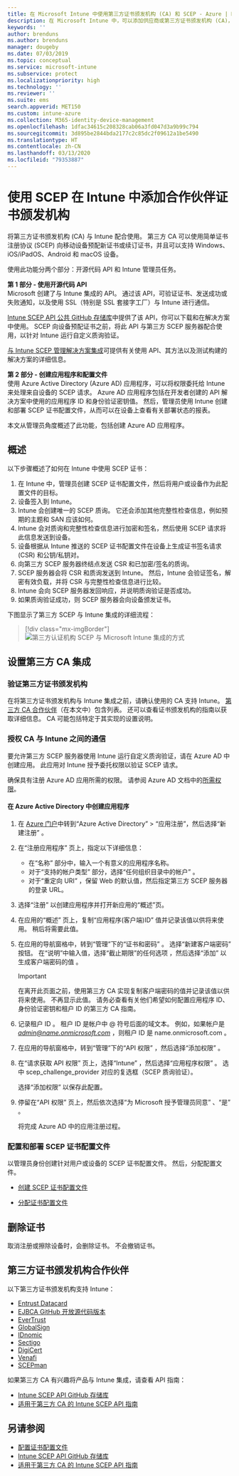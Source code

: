 ```yaml
---
title: 在 Microsoft Intune 中使用第三方证书颁发机构 (CA) 和 SCEP - Azure | Microsoft Docs
description: 在 Microsoft Intune 中，可以添加供应商或第三方证书颁发机构 (CA)，以使用 SCEP 协议向移动设备颁发证书。 在此概述中，Azure Active Directory (Azure AD) 应用程序授予了 Microsoft Intune 验证证书的权限。 然后，在 SCEP 服务器的安装程序中使用 AAD 应用程序的应用程序 ID、身份验证密钥和租户 ID 来颁发证书。
keywords: ''
author: brenduns
ms.author: brenduns
manager: dougeby
ms.date: 07/03/2019
ms.topic: conceptual
ms.service: microsoft-intune
ms.subservice: protect
ms.localizationpriority: high
ms.technology: ''
ms.reviewer: ''
ms.suite: ems
search.appverid: MET150
ms.custom: intune-azure
ms.collection: M365-identity-device-management
ms.openlocfilehash: 1dfac34615c208328cab06a3fd047d3a9b99c794
ms.sourcegitcommit: 3d895be2844bda2177c2c85dc2f09612a1be5490
ms.translationtype: HT
ms.contentlocale: zh-CN
ms.lasthandoff: 03/13/2020
ms.locfileid: "79353887"
---
```

# <a name="add-partner-certification-authority-in-intune-using-scep"></a>使用 SCEP 在 Intune 中添加合作伙伴证书颁发机构

将第三方证书颁发机构 (CA) 与 Intune 配合使用。 第三方 CA 可以使用简单证书注册协议 (SCEP) 向移动设备预配新证书或续订证书，并且可以支持 Windows、iOS/iPadOS、Android 和 macOS 设备。

使用此功能分两个部分：开源代码 API 和 Intune 管理员任务。

**第 1 部分 - 使用开源代码 API**  
Microsoft 创建了与 Intune 集成的 API。 通过该 API，可验证证书、发送成功或失败通知，以及使用 SSL（特别是 SSL 套接字工厂）与 Intune 进行通信。

[Intune SCEP API 公共 GitHub 存储库](https://github.com/Microsoft/Intune-Resource-Access/tree/develop/src/CsrValidation)中提供了该 API，你可以下载和在解决方案中使用。 SCEP 向设备预配证书之前，将此 API 与第三方 SCEP 服务器配合使用，以针对 Intune 运行自定义质询验证。

[与 Intune SCEP 管理解决方案集成](scep-libraries-apis.md)可提供有关使用 API、其方法以及测试构建的解决方案的详细信息。

**第 2 部分 - 创建应用程序和配置文件**  
使用 Azure Active Directory (Azure AD) 应用程序，可以将权限委托给 Intune 来处理来自设备的 SCEP 请求。 Azure AD 应用程序包括在开发者创建的 API 解决方案中使用的应用程序 ID 和身份验证密钥值。 然后，管理员使用 Intune 创建和部署 SCEP 证书配置文件，从而可以在设备上查看有关部署状态的报表。

本文从管理员角度概述了此功能，包括创建 Azure AD 应用程序。

## <a name="overview"></a>概述

以下步骤概述了如何在 Intune 中使用 SCEP 证书：

1. 在 Intune 中，管理员创建 SCEP 证书配置文件，然后将用户或设备作为此配置文件的目标。
2. 设备签入到 Intune。
3. Intune 会创建唯一的 SCEP 质询。 它还会添加其他完整性检查信息，例如预期的主题和 SAN 应该如何。
4. Intune 会对质询和完整性检查信息进行加密和签名，然后使用 SCEP 请求将此信息发送到设备。
5. 设备根据从 Intune 推送的 SCEP 证书配置文件在设备上生成证书签名请求 (CSR) 和公钥/私钥对。
6. 向第三方 SCEP 服务器终结点发送 CSR 和已加密/签名的质询。
7. SCEP 服务器会将 CSR 和质询发送到 Intune。 然后，Intune 会验证签名，解密有效负载，并将 CSR 与完整性检查信息进行比较。
8. Intune 会向 SCEP 服务器发回响应，并说明质询验证是否成功。  
9. 如果质询验证成功，则 SCEP 服务器会向设备颁发证书。

下图显示了第三方 SCEP 与 Intune 集成的详细流程：

> [!div class="mx-imgBorder"]
> ![第三方认证机构 SCEP 与 Microsoft Intune 集成的方式](./media/certificate-authority-add-scep-overview/scep-certificate-vendor-integration.png)

## <a name="set-up-third-party-ca-integration"></a>设置第三方 CA 集成

### <a name="validate-third-party-certification-authority"></a>验证第三方证书颁发机构

在将第三方证书颁发机构与 Intune 集成之前，请确认使用的 CA 支持 Intune。 [第三方 CA 合作伙伴](#third-party-certification-authority-partners)（在本文中）包含列表。 还可以查看证书颁发机构的指南以获取详细信息。 CA 可能包括特定于其实现的设置说明。

### <a name="authorize-communication-between-ca-and-intune"></a>授权 CA 与 Intune 之间的通信

要允许第三方 SCEP 服务器使用 Intune 运行自定义质询验证，请在 Azure AD 中创建应用。 此应用对 Intune 授予委托权限以验证 SCEP 请求。

确保具有注册 Azure AD 应用所需的权限。 请参阅 Azure AD 文档中的[所需权限](https://docs.microsoft.com/azure/azure-resource-manager/resource-group-create-service-principal-portal#required-permissions)。

#### <a name="create-an-application-in-azure-active-directory"></a>在 Azure Active Directory 中创建应用程序  

1. 在 [Azure 门户](https://portal.azure.com)中转到“Azure Active Directory” > “应用注册”，然后选择“新建注册”    。  

2. 在“注册应用程序”  页上，指定以下详细信息：  
   - 在“名称”  部分中，输入一个有意义的应用程序名称。  
   - 对于“支持的帐户类型”  部分，选择“任何组织目录中的帐户”  。  
   - 对于“重定向 URI”  ，保留 Web 的默认值，然后指定第三方 SCEP 服务器的登录 URL。  

3. 选择“注册”  以创建应用程序并打开新应用的“概述”页。  

4. 在应用的“概述”  页上，复制“应用程序(客户端)ID”  值并记录该值以供将来使用。 稍后将需要此值。  

5. 在应用的导航窗格中，转到“管理”下的“证书和密码”   。 选择“新建客户端密码”  按钮。 在“说明”中输入值，选择“截止期限”的任何选项  ，然后选择“添加”  以生成客户端密码的值  。 
   > [!IMPORTANT]  
   > 在离开此页面之前，使用第三方 CA 实现复制客户端密码的值并记录该值以供将来使用。 不再显示此值。 请务必查看有关他们希望如何配置应用程序 ID、身份验证密钥和租户 ID 的第三方 CA 指南。  

6. 记录租户 ID  。 租户 ID 是帐户中 @ 符号后面的域文本。 例如，如果帐户是 *admin@name.onmicrosoft.com* ，则租户 ID 是 name.onmicrosoft.com  。  

7. 在应用的导航窗格中，转到“管理”下的“API 权限”   ，然后选择“添加权限”  。  

8. 在“请求获取 API 权限”  页上，选择“Intune”  ，然后选择“应用程序权限”  。 选中 scep_challenge_provider  对应的复选框（SCEP 质询验证）。  

   选择“添加权限”  以保存此配置。  

9. 停留在“API 权限”  页上，然后依次选择“为 Microsoft 授予管理员同意”  、“是”  。  
   
   将完成 Azure AD 中的应用注册过程。





### <a name="configure-and-deploy-a-scep-certificate-profile"></a>配置和部署 SCEP 证书配置文件
以管理员身份创建针对用户或设备的 SCEP 证书配置文件。 然后，分配配置文件。

- [创建 SCEP 证书配置文件](certificates-profile-scep.md#create-a-scep-certificate-profile)

- [分配证书配置文件](certificates-profile-scep.md#assign-the-certificate-profile)

## <a name="removing-certificates"></a>删除证书

取消注册或擦除设备时，会删除证书。 不会撤销证书。

## <a name="third-party-certification-authority-partners"></a>第三方证书颁发机构合作伙伴
以下第三方证书颁发机构支持 Intune：

- [Entrust Datacard](https://go.entrustdatacard.com/pki/intune/)
- [EJBCA GitHub 开放源代码版本](https://github.com/agerbergt/intune-ejbca-connector)
- [EverTrust](https://evertrust.fr/en/products/)
- [GlobalSign](https://downloads.globalsign.com/acton/attachment/2674/f-6903f60b-9111-432d-b283-77823cc65500/1/-/-/-/-/globalsign-aeg-microsoft-intune-integration-guide.pdf)
- [IDnomic](https://www.idnomic.com/)
- [Sectigo](https://sectigo.com/products)
- [DigiCert](https://knowledge.digicert.com/tutorials/microsoft-intune.html)
- [Venafi](https://www.venafi.com/platform/enterprise-mobility)
- [SCEPman](https://azuremarketplace.microsoft.com/marketplace/apps/gluckkanja.scepman)

如果第三方 CA 有兴趣将产品与 Intune 集成，请查看 API 指南：

- [Intune SCEP API GitHub 存储库](https://github.com/Microsoft/Intune-Resource-Access/tree/develop/src/CsrValidation)
- [适用于第三方 CA 的 Intune SCEP API 指南](scep-libraries-apis.md)

## <a name="see-also"></a>另请参阅

- [配置证书配置文件](certificates-scep-configure.md)
- [Intune SCEP API GitHub 存储库](https://github.com/Microsoft/Intune-Resource-Access/tree/develop/src/CsrValidation)
- [适用于第三方 CA 的 Intune SCEP API 指南](scep-libraries-apis.md)
